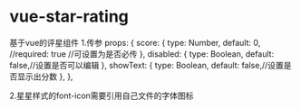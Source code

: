 # vue-star-rating
基于vue的评星组件
1.传参        props: {
            score: {
                type: Number,
                default: 0,
                //required: true //可设置为是否必传
            },
            disabled: {
                type: Boolean,
                default: false,//设置是否可以编辑
            },
            showText: {
                type: Boolean,
                default: false,//设置是否显示出分数
            },
        },
        
2.星星样式的font-icon需要引用自己文件的字体图标        
